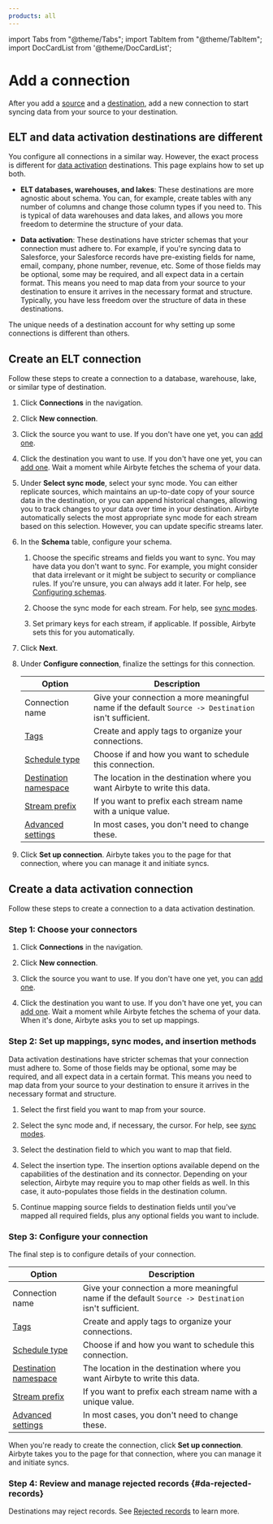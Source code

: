 ```yaml
---
products: all
---
```


import Tabs from "@theme/Tabs";
import TabItem from "@theme/TabItem";
import DocCardList from '@theme/DocCardList';

# Add a connection

After you add a [source](../using-airbyte/getting-started/add-a-source) and a [destination](../using-airbyte/getting-started/add-a-destination), add a new connection to start syncing data from your source to your destination.

## ELT and data activation destinations are different

You configure all connections in a similar way. However, the exact process is different for [data activation](elt-data-activation) destinations. This page explains how to set up both.

- **ELT databases, warehouses, and lakes**: These destinations are more agnostic about schema. You can, for example, create tables with any number of columns and change those column types if you need to. This is typical of data warehouses and data lakes, and allows you more freedom to determine the structure of your data.

- **Data activation**: These destinations have stricter schemas that your connection must adhere to. For example, if you're syncing data to Salesforce, your Salesforce records have pre-existing fields for name, email, company, phone number, revenue, etc. Some of those fields may be optional, some may be required, and all expect data in a certain format. This means you need to map data from your source to your destination to ensure it arrives in the necessary format and structure. Typically, you have less freedom over the structure of data in these destinations.

The unique needs of a destination account for why setting up some connections is different than others.

## Create an ELT connection

<Navattic id="cmhfholey000504ic07qla001" />

Follow these steps to create a connection to a database, warehouse, lake, or similar type of destination.

1. Click **Connections** in the navigation.

2. Click **New connection**.

3. Click the source you want to use. If you don't have one yet, you can [add one](../using-airbyte/getting-started/add-a-source).

4. Click the destination you want to use. If you don't have one yet, you can [add one](../using-airbyte/getting-started/add-a-destination). Wait a moment while Airbyte fetches the schema of your data.

5. Under **Select sync mode**, select your sync mode. You can either replicate sources, which maintains an up-to-date copy of your source data in the destination, or you can append historical changes, allowing you to track changes to your data over time in your destination. Airbyte automatically selects the most appropriate sync mode for each stream based on this selection. However, you can update specific streams later.

6. In the **Schema** table, configure your schema. 

    1. Choose the specific streams and fields you want to sync. You may have data you don't want to sync. For example, you might consider that data irrelevant or it might be subject to security or compliance rules. If you're unsure, you can always add it later. For help, see [Configuring schemas](../using-airbyte/configuring-schema).

    2. Choose the sync mode for each stream. For help, see [sync modes](/platform/using-airbyte/core-concepts/sync-modes/).

    3. Set primary keys for each stream, if applicable. If possible, Airbyte sets this for you automatically.

7. Click **Next**.

8. Under **Configure connection**, finalize the settings for this connection.

    | Option                                                             | Description                                                                                          |
    | ------------------------------------------------------------------ | ---------------------------------------------------------------------------------------------------- |
    | Connection name                                                    | Give your connection a more meaningful name if the default `Source -> Destination` isn't sufficient.  |
    | [Tags](../using-airbyte/tagging)                                   | Create and apply tags to organize your connections.                                                  |
    | [Schedule type](../using-airbyte/core-concepts/sync-schedules)     | Choose if and how you want to schedule this connection.                                              |
    | [Destination namespace](../using-airbyte/core-concepts/namespaces) | The location in the destination where you want Airbyte to write this data.                           |
    | [Stream prefix](../using-airbyte/configuring-schema)                 | If you want to prefix each stream name with a unique value.                                           |
    | [Advanced settings](../using-airbyte/schema-change-management)     | In most cases, you don't need to change these.                                                       |

9. Click **Set up connection**. Airbyte takes you to the page for that connection, where you can manage it and initiate syncs.

## Create a data activation connection

Follow these steps to create a connection to a data activation destination.

### Step 1: Choose your connectors

1. Click **Connections** in the navigation.

2. Click **New connection**.

3. Click the source you want to use. If you don't have one yet, you can [add one](../using-airbyte/getting-started/add-a-source).

4. Click the destination you want to use. If you don't have one yet, you can [add one](../using-airbyte/getting-started/add-a-destination). Wait a moment while Airbyte fetches the schema of your data. When it's done, Airbyte asks you to set up mappings.

### Step 2: Set up mappings, sync modes, and insertion methods

Data activation destinations have stricter schemas that your connection must adhere to. Some of those fields may be optional, some may be required, and all expect data in a certain format. This means you need to map data from your source to your destination to ensure it arrives in the necessary format and structure.

1. Select the first field you want to map from your source.

2. Select the sync mode and, if necessary, the cursor. For help, see [sync modes](/platform/using-airbyte/core-concepts/sync-modes/).

3. Select the destination field to which you want to map that field.

4. Select the insertion type. The insertion options available depend on the capabilities of the destination and its connector. Depending on your selection, Airbyte may require you to map other fields as well. In this case, it auto-populates those fields in the destination column.

5. Continue mapping source fields to destination fields until you've mapped all required fields, plus any optional fields you want to include.

### Step 3: Configure your connection

The final step is to configure details of your connection.

| Option                                                             | Description                                                                                          |
| ------------------------------------------------------------------ | ---------------------------------------------------------------------------------------------------- |
| Connection name                                                    | Give your connection a more meaningful name if the default `Source -> Destination` isn't sufficient.  |
| [Tags](../using-airbyte/tagging)                                   | Create and apply tags to organize your connections.                                                  |
| [Schedule type](../using-airbyte/core-concepts/sync-schedules)     | Choose if and how you want to schedule this connection.                                              |
| [Destination namespace](../using-airbyte/core-concepts/namespaces) | The location in the destination where you want Airbyte to write this data.                           |
| [Stream prefix](../using-airbyte/configuring-schema)                 | If you want to prefix each stream name with a unique value.                                           |
| [Advanced settings](../using-airbyte/schema-change-management)     | In most cases, you don't need to change these.                                                       |

When you're ready to create the connection, click **Set up connection**. Airbyte takes you to the page for that connection, where you can manage it and initiate syncs.

### Step 4: Review and manage rejected records {#da-rejected-records}

Destinations may reject records. See [Rejected records](rejected-records) to learn more.
